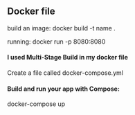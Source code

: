 ## Docker file
build an image:
docker build -t name .

running:
docker run -p 8080:8080

#### I used Multi-Stage Build in my docker file

Create a file called docker-compose.yml
#### Build and run your app with Compose:
docker-compose up


